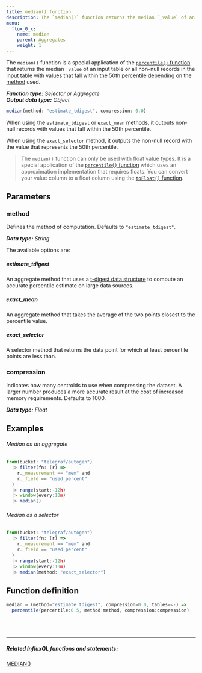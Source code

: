 ```yaml
---
title: median() function
description: The `median()` function returns the median `_value` of an input table or all non-null records in the input table with values that fall within the 50th percentile.
menu:
  flux_0_x:
    name: median
    parent: Aggregates
    weight: 1
---
```


The `median()` function is a special application of the [`percentile()` function](/flux/v0.x/functions/transformations/aggregates/percentile)
that returns the median `_value` of an input table or all non-null records in the input table
with values that fall within the 50th percentile depending on the [method](#method) used.

_**Function type:** Selector or Aggregate_  
_**Output data type:** Object_


```js
median(method: "estimate_tdigest", compression: 0.0)
```

When using the `estimate_tdigest` or `exact_mean` methods, it outputs non-null
records with values that fall within the 50th percentile.

When using the `exact_selector` method, it outputs the non-null record with the
value that represents the 50th percentile.

> The `median()` function can only be used with float value types.
> It is a special application of the [`percentile()` function](/flux/v0.x/functions/transformations/aggregates/percentile) which
> uses an approximation implementation that requires floats.
> You can convert your value column to a float column using the [`toFloat()` function](/flux/v0.x/functions/transformations/type-conversions/tofloat).

## Parameters

### method
Defines the method of computation. Defaults to `"estimate_tdigest"`.

_**Data type:** String_

The available options are:

##### estimate_tdigest
An aggregate method that uses a [t-digest data structure](https://github.com/tdunning/t-digest)
to compute an accurate percentile estimate on large data sources.

##### exact_mean
An aggregate method that takes the average of the two points closest to the percentile value.

##### exact_selector
A selector method that returns the data point for which at least percentile points are less than.

### compression
Indicates how many centroids to use when compressing the dataset.
A larger number produces a more accurate result at the cost of increased memory requirements.
Defaults to 1000.

_**Data type:** Float_

## Examples

###### Median as an aggregate
```js
from(bucket: "telegraf/autogen")
  |> filter(fn: (r) =>
    r._measurement == "mem" and
    r._field == "used_percent"
  )
  |> range(start:-12h)
  |> window(every:10m)
  |> median()
```

###### Median as a selector
```js
from(bucket: "telegraf/autogen")
  |> filter(fn: (r) =>
    r._measurement == "mem" and
    r._field == "used_percent"
  )
  |> range(start:-12h)
  |> window(every:10m)
  |> median(method: "exact_selector")
```

## Function definition
```js
median = (method="estimate_tdigest", compression=0.0, tables=<-) =>
  percentile(percentile:0.5, method:method, compression:compression)
```

<hr style="margin-top:4rem"/>

##### Related InfluxQL functions and statements:
[MEDIAN()](/influxdb/latest/query_language/functions/#median)  
